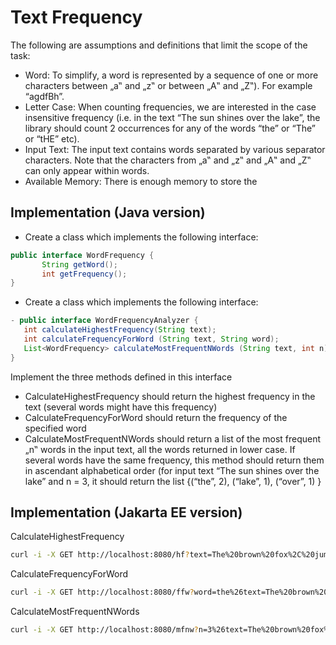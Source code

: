 # Text Frequency

The following are assumptions and definitions that limit the scope of the task:
- Word: To simplify, a word is represented by a sequence of one or more characters
between „a‟ and „z‟ or between „A‟ and „Z‟). For example “agdfBh”.
- Letter Case: When counting frequencies, we are interested in the case insensitive
frequency (i.e. in the text “The sun shines over the lake”, the library should count 2
occurrences for any of the words “the” or “The” or “tHE” etc).
- Input Text: The input text contains words separated by various separator characters.
Note that the characters from „a‟ and „z‟ and „A‟ and „Z‟ can only appear within
words. 
- Available Memory: There is enough memory to store the
  

## Implementation (Java version) 
- Create a class which implements the following interface:
```java
public interface WordFrequency { 
       String getWord(); 
       int getFrequency(); 
}
```

- Create a class which implements the following interface: 
```java
- public interface WordFrequencyAnalyzer { 
   int calculateHighestFrequency(String text); 
   int calculateFrequencyForWord (String text, String word); 
   List<WordFrequency> calculateMostFrequentNWords (String text, int n); 
}
```

Implement the three methods defined in this interface 
- CalculateHighestFrequency should return the highest frequency in the text (several words might have this frequency) 
- CalculateFrequencyForWord should return the frequency of the specified word
- CalculateMostFrequentNWords should return a list of the most frequent „n‟ words in the input text, all the words returned in lower case. If several words have the same frequency, this method should return them in ascendant alphabetical order (for input text “The sun shines over the lake” and n = 3, it should return the list {(“the”, 2), (“lake”, 1), (“over”, 1) }

## Implementation (Jakarta EE version)

CalculateHighestFrequency
```bash
curl -i -X GET http://localhost:8080/hf?text=The%20brown%20fox%2C%20jump%2C%20over%20the%20moon%20that%20jump%2C%20jump%20and%20jumps%20on%20brown%20dusky%20eves%2E
```

CalculateFrequencyForWord
```bash
curl -i -X GET http://localhost:8080/ffw?word=the%26text=The%20brown%20fox%2C%20jump%2C%20over%20the%20moon%20that%20jump%2C%20jump%20and%20jumps%20on%20brown%20dusky%20eves%2E
```

CalculateMostFrequentNWords
```bash
curl -i -X GET http://localhost:8080/mfnw?n=3%26text=The%20brown%20fox%2C%20jump%2C%20over%20the%20moon%20that%20jump%2C%20jump%20and%20jumps%20on%20brown%20dusky%20eves%2E
```